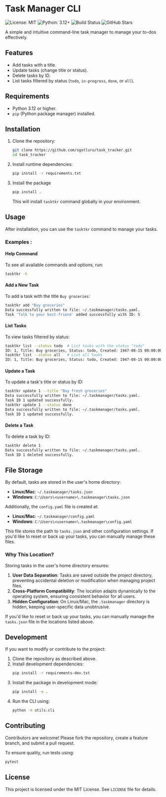 # Task Manager CLI

![License: MIT](https://img.shields.io/badge/License-MIT-blue.svg)
![Python: 3.12+](https://img.shields.io/badge/Python-3.12%2B-blue)
![Build Status](https://img.shields.io/github/actions/workflow/status/sgotluru/task_tracker/ci.yml?branch=main)
![GitHub Stars](https://img.shields.io/github/stars/sgotluru/task_tracker?style=social)

A simple and intuitive command-line task manager to manage your to-dos effectively.

## Features
- Add tasks with a title.
- Update tasks (change title or status).
- Delete tasks by ID.
- List tasks filtered by status (`todo`, `in-progress`, `done`, or `all`).

## Requirements
- Python 3.12 or higher.
- `pip` (Python package manager) installed.

## Installation
1. Clone the repository:
   ```bash
   git clone https://github.com/sgotluru/task_tracker.git
   cd task_tracker
   ```
2. Install runtime dependencies:
    ```bash
    pip install -r requirements.txt
    ```
3. Install the package
    ```bash
    pip install .
    ```
    This will install `tasktkr` command globally in your environment.

## Usage
After installation, you can use the `tasktkr` command to manage your tasks.

### Examples :
#### Help Command
To see all available commands and options, run:
```bash
tasktkr -h
```

#### Add a New Task
To add a task with the title `Buy groceries`:
```bash
tasktkr add "Buy groceries"
Data successfully written to file: ~/.taskmanager/tasks.yaml.
Task 'Talk to your best-friend' added successfully with ID: 5
```

#### List Tasks
To view tasks filtered by status:
```bash
tasktkr list --status todo  # List tasks with the status "todo"
ID: 1, Title: Buy groceries, Status: todo, Created: 1947-08-15 00:00:00, Updated: 1947-08-15 00:00:00
tasktkr list --status all   # List all tasks
ID: 1, Title: Buy groceries, Status: todo, Created: 1947-08-15 00:00:00, Updated: 1947-08-15 00:00:00
```


#### Update a Task
To update a task's title or status by ID:
```bash
tasktkr update 1 --title "Buy fresh groceries"
Data successfully written to file: ~/.taskmanager/tasks.yaml.
Task ID 1 updated successfully.
tasktkr update 1 --status done
Data successfully written to file: ~/.taskmanager/tasks.yaml.
Task ID 1 updated successfully.
```

#### Delete a Task
To delete a task by ID:
```bash
tasktkr delete 1
Data successfully written to file: ~/.taskmanager/tasks.yaml.
Task ID 1 deleted successfully.
```

## File Storage
By default, tasks are stored in the user's home directory:

- **Linux/Mac**: `~/.taskmanager/tasks.json`
- **Windows**: `C:\Users\<username>\.taskmanager\tasks.json`

Additionally, the `config.yaml` file is created at:

- **Linux/Mac**: `~/.taskmanager/config.yaml`
- **Windows**: `C:\Users\<username>\.taskmanager\config.yaml`

This file stores the path to `tasks.json` and other configuration settings. If you'd like to reset or back up your tasks, you can manually manage these files.


### Why This Location?
Storing tasks in the user's home directory ensures:
1. **User Data Separation**: Tasks are saved outside the project directory, preventing accidental deletion or modification when managing project files.
2. **Cross-Platform Compatibility**: The location adapts dynamically to the operating system, ensuring consistent behavior for all users.
3. **Hidden Configuration**: On Linux/Mac, the `.taskmanager` directory is hidden, keeping user-specific data unobtrusive.

If you'd like to reset or back up your tasks, you can manually manage the `tasks.json` file in the locations listed above.



## Development
If you want to modify or contribute to the project:
1. Clone the repository as described above.
2. Install development dependencies:
    ```bash
    pip install -r requirements-dev.txt
    ```
3. Install the package in development mode:
    ```bash
    pip install -e .
    ```
4. Run the CLI using:
    ```bash
    python -m utils.cli
    ```
## Contributing
Contributors are welcome! Please fork the repository, create a feature branch, and submit a pull request.

To ensure quality, run tests using:
```bash
pytest
```

## License
This project is licensed under the MIT License. See `LICENSE` file for details.
